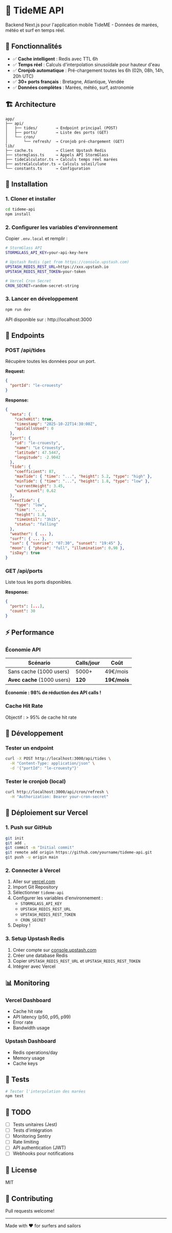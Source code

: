 # 🌊 TideME API

Backend Next.js pour l'application mobile TideME - Données de marées, météo et surf en temps réel.

## 🎯 Fonctionnalités

- ✅ **Cache intelligent** : Redis avec TTL 6h
- ✅ **Temps réel** : Calculs d'interpolation sinusoïdale pour hauteur d'eau
- ✅ **Cronjob automatique** : Pré-chargement toutes les 6h (02h, 08h, 14h, 20h UTC)
- ✅ **30+ ports français** : Bretagne, Atlantique, Vendée
- ✅ **Données complètes** : Marées, météo, surf, astronomie

## 🏗️ Architecture

```
app/
├── api/
│   ├── tides/        → Endpoint principal (POST)
│   ├── ports/        → Liste des ports (GET)
│   └── cron/
│       └── refresh/  → Cronjob pré-chargement (GET)
lib/
├── cache.ts          → Client Upstash Redis
├── stormglass.ts     → Appels API StormGlass
├── tideCalculator.ts → Calculs temps réel marées
├── astreCalculator.ts → Calculs soleil/lune
└── constants.ts      → Configuration
```

## 🚀 Installation

### 1. Cloner et installer

```bash
cd tideme-api
npm install
```

### 2. Configurer les variables d'environnement

Copier `.env.local` et remplir :

```bash
# StormGlass API
STORMGLASS_API_KEY=your-api-key-here

# Upstash Redis (get from https://console.upstash.com)
UPSTASH_REDIS_REST_URL=https://xxx.upstash.io
UPSTASH_REDIS_REST_TOKEN=your-token

# Vercel Cron Secret
CRON_SECRET=random-secret-string
```

### 3. Lancer en développement

```bash
npm run dev
```

API disponible sur : http://localhost:3000

## 📡 Endpoints

### POST /api/tides

Récupère toutes les données pour un port.

**Request:**
```json
{
  "portId": "le-crouesty"
}
```

**Response:**
```json
{
  "meta": {
    "cacheHit": true,
    "timestamp": "2025-10-22T14:30:00Z",
    "apiCallsUsed": 0
  },
  "port": {
    "id": "le-crouesty",
    "name": "Le Crouesty",
    "latitude": 47.5447,
    "longitude": -2.9042
  },
  "tide": {
    "coefficient": 87,
    "maxTide": { "time": "...", "height": 5.2, "type": "high" },
    "minTide": { "time": "...", "height": 1.8, "type": "low" },
    "currentHeight": 3.45,
    "waterLevel": 0.62
  },
  "nextTide": {
    "type": "low",
    "time": "...",
    "height": 1.8,
    "timeUntil": "3h15",
    "status": "falling"
  },
  "weather": { ... },
  "surf": { ... },
  "sun": { "sunrise": "07:30", "sunset": "19:45" },
  "moon": { "phase": "full", "illumination": 0.98 },
  "isDay": true
}
```

### GET /api/ports

Liste tous les ports disponibles.

**Response:**
```json
{
  "ports": [...],
  "count": 30
}
```

## ⚡ Performance

### Économie API

| Scénario | Calls/jour | Coût |
|----------|------------|------|
| Sans cache (1000 users) | 5000+ | 49€/mois |
| **Avec cache** (1000 users) | **120** | **19€/mois** |

**Économie : 98% de réduction des API calls !**

### Cache Hit Rate

Objectif : > 95% de cache hit rate

## 🔧 Développement

### Tester un endpoint

```bash
curl -X POST http://localhost:3000/api/tides \
  -H "Content-Type: application/json" \
  -d '{"portId": "le-crouesty"}'
```

### Tester le cronjob (local)

```bash
curl http://localhost:3000/api/cron/refresh \
  -H "Authorization: Bearer your-cron-secret"
```

## 🚢 Déploiement sur Vercel

### 1. Push sur GitHub

```bash
git init
git add .
git commit -m "Initial commit"
git remote add origin https://github.com/yourname/tideme-api.git
git push -u origin main
```

### 2. Connecter à Vercel

1. Aller sur [vercel.com](https://vercel.com)
2. Import Git Repository
3. Sélectionner `tideme-api`
4. Configurer les variables d'environnement :
   - `STORMGLASS_API_KEY`
   - `UPSTASH_REDIS_REST_URL`
   - `UPSTASH_REDIS_REST_TOKEN`
   - `CRON_SECRET`
5. Deploy !

### 3. Setup Upstash Redis

1. Créer compte sur [console.upstash.com](https://console.upstash.com)
2. Créer une database Redis
3. Copier `UPSTASH_REDIS_REST_URL` et `UPSTASH_REDIS_REST_TOKEN`
4. Intégrer avec Vercel

## 📊 Monitoring

### Vercel Dashboard

- Cache hit rate
- API latency (p50, p95, p99)
- Error rate
- Bandwidth usage

### Upstash Dashboard

- Redis operations/day
- Memory usage
- Cache keys

## 🧪 Tests

```bash
# Tester l'interpolation des marées
npm test
```

## 📝 TODO

- [ ] Tests unitaires (Jest)
- [ ] Tests d'intégration
- [ ] Monitoring Sentry
- [ ] Rate limiting
- [ ] API authentication (JWT)
- [ ] Webhooks pour notifications

## 📄 License

MIT

## 🤝 Contributing

Pull requests welcome!

---

Made with ❤️ for surfers and sailors

